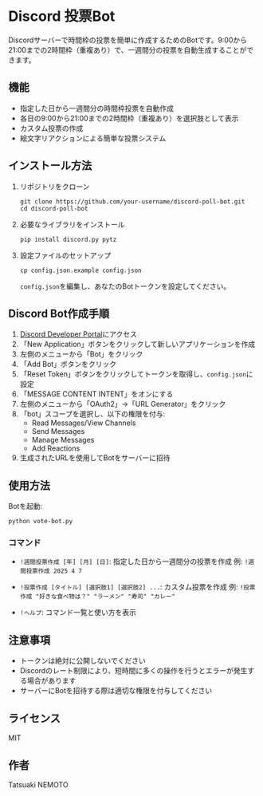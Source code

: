 # Discord 投票Bot

Discordサーバーで時間枠の投票を簡単に作成するためのBotです。9:00から21:00までの2時間枠（重複あり）で、一週間分の投票を自動生成することができます。

## 機能

- 指定した日から一週間分の時間枠投票を自動作成
- 各日の9:00から21:00までの2時間枠（重複あり）を選択肢として表示
- カスタム投票の作成
- 絵文字リアクションによる簡単な投票システム

## インストール方法

1. リポジトリをクローン
   ```
   git clone https://github.com/your-username/discord-poll-bot.git
   cd discord-poll-bot
   ```

2. 必要なライブラリをインストール
   ```
   pip install discord.py pytz
   ```

3. 設定ファイルのセットアップ
   ```
   cp config.json.example config.json
   ```
   `config.json`を編集し、あなたのBotトークンを設定してください。

## Discord Bot作成手順

1. [Discord Developer Portal](https://discord.com/developers/applications)にアクセス
2. 「New Application」ボタンをクリックして新しいアプリケーションを作成
3. 左側のメニューから「Bot」をクリック
4. 「Add Bot」ボタンをクリック
5. 「Reset Token」ボタンをクリックしてトークンを取得し、`config.json`に設定
6. 「MESSAGE CONTENT INTENT」をオンにする
7. 左側のメニューから「OAuth2」→「URL Generator」をクリック
8. 「bot」スコープを選択し、以下の権限を付与:
   - Read Messages/View Channels
   - Send Messages
   - Manage Messages
   - Add Reactions
9. 生成されたURLを使用してBotをサーバーに招待

## 使用方法

Botを起動:
```
python vote-bot.py
```

### コマンド

- `!週間投票作成 [年] [月] [日]`: 指定した日から一週間分の投票を作成
  例: `!週間投票作成 2025 4 7`

- `!投票作成 [タイトル] [選択肢1] [選択肢2] ...`: カスタム投票を作成
  例: `!投票作成 "好きな食べ物は？" "ラーメン" "寿司" "カレー"`

- `!ヘルプ`: コマンド一覧と使い方を表示

## 注意事項

- トークンは絶対に公開しないでください
- Discordのレート制限により、短時間に多くの操作を行うとエラーが発生する場合があります
- サーバーにBotを招待する際は適切な権限を付与してください

## ライセンス

MIT

## 作者

Tatsuaki NEMOTO